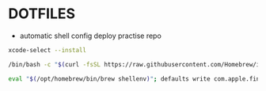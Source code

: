 # DOTFILES

- automatic shell config deploy practise repo

```sh
xcode-select --install
```

```sh
/bin/bash -c "$(curl -fsSL https://raw.githubusercontent.com/Homebrew/install/HEAD/install.sh)"
```

```sh
eval "$(/opt/homebrew/bin/brew shellenv)"; defaults write com.apple.finder AppleShowAllFiles True; killall Finder; git clone https://github.com/Wh1t3-Rabb1t/dotfiles.git "$HOME/.local/dotfiles"; $HOME/.local/dotfiles/deploy.zsh
```
